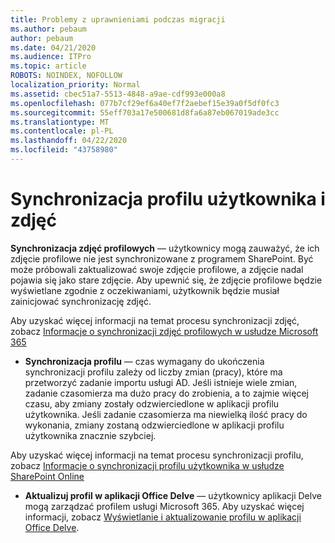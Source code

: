 ```yaml
---
title: Problemy z uprawnieniami podczas migracji
ms.author: pebaum
author: pebaum
ms.date: 04/21/2020
ms.audience: ITPro
ms.topic: article
ROBOTS: NOINDEX, NOFOLLOW
localization_priority: Normal
ms.assetid: cbec51a7-5513-4848-a9ae-cdf993e000a8
ms.openlocfilehash: 077b7cf29ef6a40ef7f2aebef15e39a0f5df0fc3
ms.sourcegitcommit: 55eff703a17e500681d8fa6a87eb067019ade3cc
ms.translationtype: MT
ms.contentlocale: pl-PL
ms.lasthandoff: 04/22/2020
ms.locfileid: "43758980"
---
```

# <a name="user-profile-and-photo-synchronization"></a>Synchronizacja profilu użytkownika i zdjęć

 **Synchronizacja zdjęć profilowych** — użytkownicy mogą zauważyć, że ich zdjęcie profilowe nie jest synchronizowane z programem SharePoint. Być może próbowali zaktualizować swoje zdjęcie profilowe, a zdjęcie nadal pojawia się jako stare zdjęcie. Aby upewnić się, że zdjęcie profilowe będzie wyświetlane zgodnie z oczekiwaniami, użytkownik będzie musiał zainicjować synchronizację zdjęć. 
  
Aby uzyskać więcej informacji na temat procesu synchronizacji zdjęć, zobacz [Informacje o synchronizacji zdjęć profilowych w usłudze Microsoft 365](https://go.microsoft.com/fwlink/?linkid=2022634)
  
- **Synchronizacja profilu** — czas wymagany do ukończenia synchronizacji profilu zależy od liczby zmian (pracy), które ma przetworzyć zadanie importu usługi AD. Jeśli istnieje wiele zmian, zadanie czasomierza ma dużo pracy do zrobienia, a to zajmie więcej czasu, aby zmiany zostały odzwierciedlone w aplikacji profilu użytkownika. Jeśli zadanie czasomierza ma niewielką ilość pracy do wykonania, zmiany zostaną odzwierciedlone w aplikacji profilu użytkownika znacznie szybciej. 
  
Aby uzyskać więcej informacji na temat procesu synchronizacji profilu, zobacz [Informacje o synchronizacji profilu użytkownika w usłudze SharePoint Online](https://go.microsoft.com/fwlink/?linkid=2022639)
    
- **Aktualizuj profil w aplikacji Office Delve** — użytkownicy aplikacji Delve mogą zarządzać profilem usługi Microsoft 365. Aby uzyskać więcej informacji, zobacz [Wyświetlanie i aktualizowanie profilu w aplikacji Office Delve](https://support.office.com/article/View-and-update-your-profile-in-Office-Delve-4e84343b-eedf-45a1-aeb9-8627ccca14ba).
    

